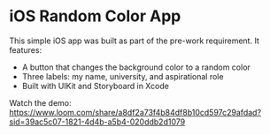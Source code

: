 # iOS Random Color App

This simple iOS app was built as part of the pre-work requirement. It features:
- A button that changes the background color to a random color
- Three labels: my name, university, and aspirational role
- Built with UIKit and Storyboard in Xcode

Watch the demo: https://www.loom.com/share/a8df2a73f4b84df8b10cd597c29afdad?sid=39ac5c07-1821-4d4b-a5b4-020ddb2d1079
